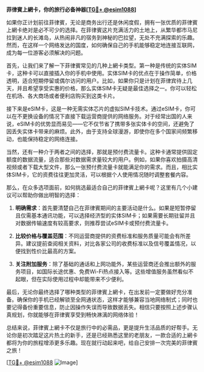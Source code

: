 **菲律賓上網卡，你的旅行必备神器[[TG💪+ @esim1088](https://t.me/s/esim1088)]**

如果你正计划前往菲律賓，无论是商务出行还是休闲度假，拥有一张优质的菲律賓上網卡绝对是必不可少的选择。在菲律賓这片充满活力的土地上，从繁华都市马尼拉到迷人的长滩岛，从热闹非凡的宿务到神秘的巴拉望，无处不充满探索的乐趣。然而，在这样一个网络发达的国度，如何确保自己的手机能够稳定地连接互联网，成为每一位游客必须解决的问题。

首先，让我们来了解一下菲律賓常见的几种上網卡类型。第一种是传统的实体SIM卡，这种卡可以直接插入你的手机中使用。实体SIM卡的优点在于操作简单，价格透明，适合短期停留或偶尔访问的用户。比如，如果你只是计划在菲律宾待上几天，并且希望享受实惠的价格，那么实体SIM卡无疑是最佳选择之一。你可以轻松在机场、各大商场或者便利店购买到这类卡片。

接下来是eSIM卡，这是一种无需实体芯片的虚拟SIM卡技术。通过eSIM卡，你可以在不更换设备的情况下直接下载运营商提供的网络服务。对于经常出国的人来说，eSIM卡的优势显而易见——它不仅节省了携带多张实体卡的空间，还避免了因丢失实体卡带来的麻烦。此外，由于支持全球漫游，即使你在多个国家间频繁移动，也能保持稳定的网络连接。

当然，还有一种介于两者之间的选择，那就是预付费流量卡。这种卡通常提供固定额度的数据流量，适合那些对数据需求量较大的用户。例如，如果你喜欢拍摄高清视频或者下载大型文件，那么一张预付费流量卡就能满足你的需求。而且，相比实体SIM卡，它的资费往往更加灵活，可以根据个人使用情况随时调整套餐内容。

那么，在众多选项面前，如何挑选最适合自己的菲律賓上網卡呢？这里有几个小建议可以帮助你做出明智的选择：

1. **明确需求**：首先要清楚自己在菲律賓期间的主要活动是什么。如果是短暂停留且仅需基本通讯功能，可以选择经济型的实体SIM卡；如果需要长期驻留并且对数据传输速度有较高要求，则推荐尝试eSIM卡或预付费流量卡。

2. **比较价格与覆盖范围**：不同运营商提供的资费标准和服务质量可能会有所差异。建议提前查阅相关资料，对比各家公司的收费标准以及信号覆盖情况，以便找到性价比最高的方案。

3. **关注附加服务**：除了基础的通话和上网功能外，某些运营商还会推出额外的服务项目，如国际长途优惠、免费Wi-Fi热点接入等。这些增值服务虽然看似不起眼，但在实际使用过程中却能带来不少便利。

最后，无论你最终选择了哪种类型的菲律賓上網卡，在出发前一定要做好充分准备。确保你的手机已经解锁至全网通状态，这样才能够兼容当地网络制式；同时也要记得备份重要信息，防止因操作失误而导致数据丢失。相信只要按照上述步骤认真规划，你就能够在菲律賓享受到畅快淋漓的网络体验！

总结来说，菲律賓上網卡不仅是旅行中的必需品，更是提升生活品质的好帮手。无论你是初次踏足这片热土的新手，还是已经熟悉这里的老朋友，一款合适的上網卡都将为你的旅程增添更多乐趣。现在就行动起来吧，给自己安排一次完美的菲律賓之旅！

[[TG💪+ @esim1088](https://t.me/s/esim1088) ![Image](https://i.postimg.cc/4NQfJmqS/Snipaste-2025-05-13-00-14-12.png)]